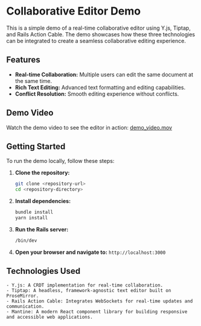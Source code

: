 # Collaborative Editor Demo

This is a simple demo of a real-time collaborative editor using Y.js, Tiptap, and Rails Action Cable. The demo showcases how these three technologies can be integrated to create a seamless collaborative editing experience.

## Features

- **Real-time Collaboration:** Multiple users can edit the same document at the same time.
- **Rich Text Editing:** Advanced text formatting and editing capabilities.
- **Conflict Resolution:** Smooth editing experience without conflicts.

## Demo Video

Watch the demo video to see the editor in action: [demo_video.mov](./demo_video.mov)

## Getting Started

To run the demo locally, follow these steps:

1. **Clone the repository:**
   ```bash
   git clone <repository-url>
   cd <repository-directory>
   ```
2. **Install dependencies:**
    ```bash
    bundle install
    yarn install
    ```
3. **Run the Rails server:**
    ```bash
    /bin/dev
    ```
4. **Open your browser and navigate to:**
    `http://localhost:3000`

## Technologies Used
    - Y.js: A CRDT implementation for real-time collaboration.
    - Tiptap: A headless, framework-agnostic text editor built on ProseMirror.
    - Rails Action Cable: Integrates WebSockets for real-time updates and communication.
    - Mantine: A modern React component library for building responsive and accessible web applications.
